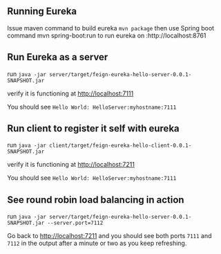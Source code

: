 ## Running Eureka
Issue maven command to build eureka
`mvn package`
then use Spring boot command 
mvn spring-boot:run 
to run eureka on :http://localhost:8761

## Run Eureka as a server

run `java -jar server/target/feign-eureka-hello-server-0.0.1-SNAPSHOT.jar`

verify it is functioning at [http://localhost:7111](http://localhost:7111)

You should see `Hello World: HelloServer:myhostname:7111`

## Run client to register it self with eureka

run `java -jar client/target/feign-eureka-hello-client-0.0.1-SNAPSHOT.jar`

verify it is functioning at [http://localhost:7211](http://localhost:7211)

You should see `Hello World: HelloServer:myhostname:7111`


## See round robin load balancing in action

run `java -jar server/target/feign-eureka-hello-server-0.0.1-SNAPSHOT.jar --server.port=7112`

Go back to [http://localhost:7211](http://localhost:7211) and you should see both ports `7111` and `7112` in the output after a minute or two as you keep refreshing.
